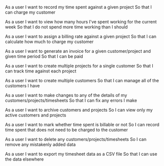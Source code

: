 As a user
I want to record my time spent against a given project
So that I can charge my customer

As a user
I want to view how many hours I've spent working for the current week
So that I do not spend more time working than I should

As a user
I want to assign a billing rate against a given project
So that I can calculate how much to charge my customer

As a user
I want to generate an invoice for a given customer/project and given time period
So that I can be paid

As a user
I want to create multiple projects for a single customer
So that I can track time against each project

As a user
I want to create multiple customers
So that I can manage all of the customers I have

As a user
I want to make changes to any of the details of my customers/projects/timesheets
So that I can fix any errors I make

As a user
I want to archive customers and projects
So I can view only my active customers and projects

As a user
I want to mark whether time spent is billable or not
So I can record time spent that does not need to be charged to the customer

As a user
I want to delete any customers/projects/timesheets
So I can remove any mistakenly added data

As a user
I want to export my timesheet data as a CSV file
So that I can use the data elsewhere
